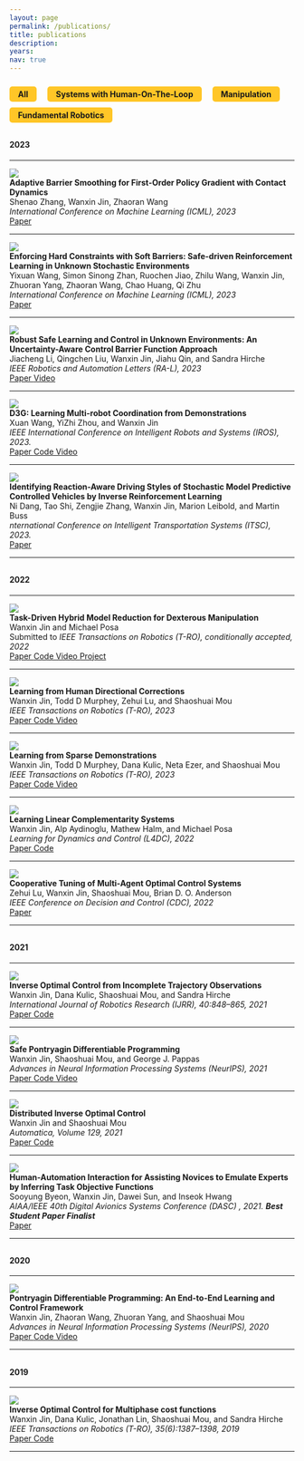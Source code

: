 ```yaml
---
layout: page
permalink: /publications/
title: publications
description: 
years: 
nav: true
---
```





<head>
  <style>
    /* Styling for the labels and publications */
    .label {
      padding: 5px;
      padding-left: 15px;
      padding-right: 15px;
      background-color: #FFC627;
      border-radius: 5px;
      cursor: pointer;
      display: inline-block;
      margin-right: 15px;
      margin-top: 10px;
      font-weight: bold;
    }

  .label.active {
    background-color: #8C1D40;
    color: white;
  }

    .pub-entry {
      display: block;
    }

    .pub-entry.hidden {
      display: none;
    }
  </style>
</head>

<body>



<!-- Label table -->
<div id="label-table">
<span class="label active" data-filter="">All</span>
<span class="label" data-filter="human-robot">Systems with Human-On-The-Loop</span>
<span class="label" data-filter="manipulation">Manipulation</span>
<span class="label" data-filter="fundamental">Fundamental Robotics</span>
</div>





<!-- Publication with Robotics label -->



<p style="margin-bottom:0.8cm"> </p>



<div class="pub-year">
  <h4 class="section-header-first">2023</h4>
</div>
<hr />



<div class="pub-entry" data-labels="manipulation fundamental">
<img class="img-responsive pub-img" src="/collections/research/manipulation/ICML2023_AdaptiveBarrier/ball_falling.png" />
  <div class="pub-info">
    <div class="pub-title"><strong>Adaptive Barrier Smoothing for First-Order Policy Gradient with Contact Dynamics</strong></div>
    <div class="pub-authors">Shenao Zhang, Wanxin Jin, Zhaoran Wang</div>
    <div class="pub-venue"> <i> International Conference on Machine Learning (ICML), 2023 </i>  </div>

  <div class="pub-description">

  <a  href="https://proceedings.mlr.press/v202/zhang23s.html"  role="button" target="_blank">
    <i class="fa fa-book" aria-hidden="true"></i> Paper
  </a>

  </div>
</div>
<hr />
</div>



<div class="pub-entry" data-labels="fundamental">
<img class="img-responsive pub-img" src="/collections/research/fundamental/ICML_SoftBarriers/keyidea.png" />
  <div class="pub-info">
    <div class="pub-title"><strong>Enforcing Hard Constraints with Soft Barriers: Safe-driven Reinforcement Learning in Unknown Stochastic Environments</strong></div>
    <div class="pub-authors">Yixuan Wang, Simon Sinong Zhan, Ruochen Jiao, Zhilu Wang, Wanxin Jin, Zhuoran Yang, Zhaoran Wang, Chao Huang, Qi Zhu</div>
    <div class="pub-venue"> <i> International Conference on Machine Learning (ICML), 2023</i>  </div>

  <div class="pub-description">

  <a  href="https://proceedings.mlr.press/v202/wang23as/wang23as.pdf"  role="button" target="_blank">
    <i class="fa fa-book" aria-hidden="true"></i> Paper
  </a>

<!--   <a href=""  role="button">
    <i class="fa fa-code" aria-hidden="true"></i> Code coming soon
  </a> -->
  </div>
</div>
<hr />

</div>






<div class="pub-entry" data-labels="fundamental">
<img class="img-responsive pub-img" src="/collections/research/fundamental/uncertainty_aware.gif" />
  <div class="pub-info">
    <div class="pub-title"><strong>Robust Safe Learning and Control in Unknown Environments: An Uncertainty-Aware Control Barrier Function Approach</strong></div>
    <div class="pub-authors">Jiacheng Li, Qingchen Liu, Wanxin Jin, Jiahu Qin, and Sandra Hirche</div>
    <div class="pub-venue"> <i> IEEE Robotics and Automation Letters (RA-L), 2023</i>  </div>

  <div class="pub-description">

  <a  href="https://ieeexplore.ieee.org/document/10232876" role="button" target="_blank">
    <i class="fa fa-book" aria-hidden="true"></i> Paper
  </a>

  
  <a  href=" https://www.youtube.com/watch?v=D-9urnmpZy8" role="button" target="_blank">
    <i class="fa fa-video-camera" aria-hidden="true"></i> Video
  </a>

  </div>

</div>
<hr />
</div>



<div class="pub-entry" data-labels="fundamental">
<img class="img-responsive pub-img" src="/collections/research/fundamental/D3G.png" />
  <div class="pub-info">
    <div class="pub-title"><strong>D3G: Learning Multi-robot Coordination from Demonstrations</strong></div>
    <div class="pub-authors">Xuan Wang, YiZhi Zhou, and Wanxin Jin</div>
    <div class="pub-venue"> <i> IEEE International Conference on Intelligent Robots and Systems (IROS), 2023. </i>  </div>

  <div class="pub-description">

  <a  href="https://arxiv.org/pdf/2207.08892.pdf" target="_blank" role="button">
    <i class="fa fa-book" aria-hidden="true"></i> Paper
  </a>

  <a href="https://github.com/Shawn-XuanWang/D3G" target="_blank" role="button">
    <i class="fa fa-code" aria-hidden="true"></i> Code
  </a>

  <a  href="https://www.youtube.com/watch?v=tLclCYVt3NI" target="_blank" role="button">
    <i class="fa fa-video-camera" aria-hidden="true"></i> Video
  </a>

  </div>
</div>
<hr />
</div>




<div class="pub-entry" data-labels="human-robot">
<img class="img-responsive pub-img" src="/collections/research/human/ITSC.jpg" />
  <div class="pub-info">
    <div class="pub-title"><strong>Identifying Reaction-Aware Driving Styles of Stochastic Model Predictive Controlled Vehicles by Inverse Reinforcement Learning</strong></div>
    <div class="pub-authors">Ni Dang, Tao Shi, Zengjie Zhang, Wanxin Jin, Marion Leibold, and Martin Buss</div>
    <div class="pub-venue"> <i> nternational Conference on Intelligent Transportation Systems (ITSC), 2023. </i>  </div>

  <div class="pub-description">

  <a  href="https://arxiv.org/abs/2308.12069" target="_blank" role="button">
    <i class="fa fa-book" aria-hidden="true"></i> Paper
  </a>


  </div>
</div>
<hr />
</div>














<p style="margin-bottom:0.8cm; margin-left: 1.5cm"> </p>


<div class="pub-year">
  <h4 class="section-header-first">2022</h4>
</div>
<hr />

<div class="pub-entry" data-labels="manipulation">

  <img class="img-responsive pub-img" src="/collections/research/manipulation/TRO2022_TDMR/moving_webpage2.gif" />
  <div class="pub-info">
    <div class="pub-title"><strong>Task-Driven Hybrid Model Reduction for Dexterous Manipulation</strong></div>
    <div class="pub-authors">Wanxin Jin and Michael Posa</div>
    <div class="pub-venue"> Submitted to
      <i> IEEE Transactions on Robotics (T-RO), conditionally accepted, 2022</i>
    </div>

  <div class="pub-description">  

  <a  href="https://arxiv.org/abs/2211.16657" target="_blank" role="button">
    <i class="fa fa-book" aria-hidden="true"></i> Paper
  </a>

  <a href="https://github.com/wanxinjin/Task-Driven-Hybrid-Reduction" target="_blank" role="button">
    <i class="fa fa-code" aria-hidden="true"></i> Code
  </a>

  <a  href="https://youtu.be/OvhTOQoagTM" target="_blank" role="button">
    <i class="fa fa-video-camera" aria-hidden="true"></i> Video
  </a>

  <a href="../td_hybridreduction" target="_blank" role="button">
    <i class="fa fa-users" aria-hidden="true"></i> Project
  </a>

  </div>

  </div>
  <hr />
</div>


<div class="pub-entry" data-labels="human-robot">
<img class="img-responsive pub-img" src="/collections/research/human/correction.gif" />
  <div class="pub-info">
    <div class="pub-title"><strong>Learning from Human Directional Corrections</strong></div>
    <div class="pub-authors">Wanxin Jin, Todd D Murphey, Zehui Lu, and Shaoshuai Mou</div>
    <div class="pub-venue"> <i> IEEE Transactions on Robotics (T-RO), 2023 </i>  </div>

  <div class="pub-description">

  <a  href="https://arxiv.org/abs/2011.15014" target="_blank" role="button">
    <i class="fa fa-book" aria-hidden="true"></i> Paper
  </a>

  <a href="https://github.com/wanxinjin/Learning-from-Directional-Corrections" target="_blank" role="button">
    <i class="fa fa-code" aria-hidden="true"></i> Code
  </a>

  <a  href="https://youtu.be/Mwlwt055Tgg" target="_blank" role="button">
    <i class="fa fa-video-camera" aria-hidden="true"></i> Video
  </a>

  </div>

</div>
<hr />

</div>


<div class="pub-entry" data-labels="human-robot">
<img class="img-responsive pub-img" src="/collections/research/human/sparse_demo.gif" />
  <div class="pub-info">
    <div class="pub-title"><strong>Learning from Sparse Demonstrations</strong></div>
    <div class="pub-authors">Wanxin Jin, Todd D Murphey, Dana Kulic, Neta Ezer, and Shaoshuai Mou</div>
    <div class="pub-venue"> <i> IEEE Transactions on Robotics (T-RO), 2023 </i>  </div>

  <div class="pub-description">

  <a  href="https://arxiv.org/abs/2008.02159" target="_blank" role="button">
    <i class="fa fa-book" aria-hidden="true"></i> Paper
  </a>

  <a href="https://github.com/wanxinjin/Learning-from-Sparse-Demonstrations" target="_blank" role="button">
    <i class="fa fa-code" aria-hidden="true"></i> Code
  </a>
  
  <a  href="https://youtu.be/BYAsqMxW5Z4" target="_blank" role="button">
    <i class="fa fa-video-camera" aria-hidden="true"></i> Video
  </a>

  </div>

</div>
<hr />

</div>





<div class="pub-entry" data-labels="manipulation">
<img class="img-responsive pub-img" src="/collections/research/manipulation/TRO2022_TDMR/cartpole_wall_crop.gif" />
  <div class="pub-info">
    <div class="pub-title"><strong>Learning Linear Complementarity Systems</strong></div>
    <div class="pub-authors">Wanxin Jin, Alp Aydinoglu, Mathew Halm, and Michael Posa</div>
    <div class="pub-venue"> <i> Learning for Dynamics and Control (L4DC), 2022 </i>  </div>

  <div class="pub-description">

  <a  href="https://arxiv.org/abs/2112.13284" target="_blank" role="button">
    <i class="fa fa-book" aria-hidden="true"></i> Paper
  </a>

  <a href="https://github.com/wanxinjin/Learning-LCS" target="_blank" role="button">
    <i class="fa fa-code" aria-hidden="true"></i> Code
  </a>

  </div>

</div>
  <hr />
</div>






<div class="pub-entry" data-labels="fundamental">
<img class="img-responsive pub-img" src="/collections/research/fundamental/CDC/cooperative_tuning.png" />
  <div class="pub-info">
    <div class="pub-title"><strong>Cooperative Tuning of Multi-Agent Optimal Control Systems</strong></div>
    <div class="pub-authors">Zehui Lu, Wanxin Jin, Shaoshuai Mou, Brian D. O. Anderson</div>
    <div class="pub-venue"> <i> IEEE Conference on Decision and Control (CDC), 2022</i>  </div>

  <div class="pub-description">

  <a  href="https://arxiv.org/abs/2209.12017" target="_blank" role="button">
    <i class="fa fa-book" aria-hidden="true"></i> Paper
  </a>



  </div>

</div>
  <hr />
</div>









<p style="margin-bottom:0.8cm; margin-left: 1.5cm"> </p>


<div class="pub-year">
  <h4 class="section-header-first">2021</h4>
</div>
<hr />






<div class="pub-entry" data-labels="human-robot">
<img class="img-responsive pub-img" src="/collections/research/human/ioc_incomplete.png" />
  <div class="pub-info">
    <div class="pub-title"><strong>Inverse Optimal Control from Incomplete Trajectory Observations</strong></div>
    <div class="pub-authors">Wanxin Jin,  Dana Kulic, Shaoshuai Mou, and Sandra Hirche</div>
    <div class="pub-venue"> <i> International Journal of Robotics Research (IJRR), 40:848–865, 2021 </i>  </div>

  <div class="pub-description">

  <a  href="https://journals.sagepub.com/doi/full/10.1177/0278364921996384" target="_blank" role="button">
    <i class="fa fa-book" aria-hidden="true"></i> Paper
  </a>

  <a href="https://github.com/wanxinjin/IOC-from-Incomplete-Trajectory-Observations" target="_blank" role="button">
    <i class="fa fa-code" aria-hidden="true"></i> Code
  </a>
    

  </div>

</div>
<hr />

</div>


<div class="pub-entry" data-labels="fundamental">
<img class="img-responsive pub-img" src="/collections/research/fundamental/safepdp.gif" />
  <div class="pub-info">
    <div class="pub-title"><strong>Safe Pontryagin Differentiable Programming</strong></div>
    <div class="pub-authors">Wanxin Jin, Shaoshuai Mou, and George J. Pappas</div>
    <div class="pub-venue"> <i> Advances in Neural Information Processing Systems (NeurIPS), 2021 </i>  </div>

  <div class="pub-description">

  <a  href="https://arxiv.org/abs/2105.14937" target="_blank" role="button">
    <i class="fa fa-book" aria-hidden="true"></i> Paper
  </a>

  <a href="https://github.com/wanxinjin/Safe-PDP" target="_blank" role="button">
    <i class="fa fa-code" aria-hidden="true"></i> Code
  </a>
  
  <a  href="https://slideslive.com/38968248" target="_blank" role="button">
      <i class="fa fa-video-camera" aria-hidden="true"></i> Video
    </a>

  </div>

</div>
<hr />
</div>



<div class="pub-entry" data-labels="fundamental human-robot">
<img class="img-responsive pub-img" src="/collections/research/human/ioc_distributed.png" />
  <div class="pub-info">
    <div class="pub-title"><strong>Distributed Inverse Optimal Control</strong></div>
    <div class="pub-authors">Wanxin Jin and Shaoshuai Mou</div>
    <div class="pub-venue"> <i> Automatica, Volume 129, 2021 </i>  </div>

  <div class="pub-description">

  <a  href="https://www.sciencedirect.com/science/article/abs/pii/S0005109821001783" target="_blank" role="button">
    <i class="fa fa-book" aria-hidden="true"></i> Paper
  </a>

  <a href="https://github.com/ZihaoLiang/Inverse-Optimal-Control-from-Demonstration-Segments" target="_blank" role="button">
    <i class="fa fa-code" aria-hidden="true"></i> Code
  </a>
  

  </div>

</div>
<hr />
</div>







<div class="pub-entry" data-labels="human-robot">
<img class="img-responsive pub-img" src="/collections/research/human/human-automation.png" />
  <div class="pub-info">
    <div class="pub-title"><strong>Human-Automation Interaction for Assisting Novices to Emulate Experts by Inferring Task Objective Functions</strong></div>
    <div class="pub-authors">Sooyung Byeon, Wanxin Jin, Dawei Sun, and Inseok Hwang</div>
    <div class="pub-venue"> <i> AIAA/IEEE 40th Digital Avionics Systems Conference (DASC) , 2021. <strong>Best Student Paper Finalist</strong></i>  </div>

  <div class="pub-description">

  <a  href="https://ieeexplore.ieee.org/document/9594324" target="_blank" role="button">
    <i class="fa fa-book" aria-hidden="true"></i> Paper
  </a>



  </div>

</div>
  <hr />
</div>








<p style="margin-bottom:0.8cm; margin-left: 1.5cm"> </p>


<div class="pub-year">
  <h4 class="section-header-first">2020</h4>
</div>
<hr />



<div class="pub-entry" data-labels="fundamental">
<img class="img-responsive pub-img" src="/collections/research/fundamental/pdp.gif" />
  <div class="pub-info">
    <div class="pub-title"><strong>Pontryagin Differentiable Programming: An End-to-End Learning and Control Framework</strong></div>
    <div class="pub-authors">Wanxin Jin, Zhaoran Wang, Zhuoran Yang, and Shaoshuai Mou</div>
    <div class="pub-venue"> <i> Advances in Neural Information Processing Systems (NeurIPS), 2020 </i>  </div>

  <div class="pub-description">

  <a  href="https://papers.nips.cc/paper/2020/file/5a7b238ba0f6502e5d6be14424b20ded-Paper.pdf" target="_blank" role="button">
    <i class="fa fa-book" aria-hidden="true"></i> Paper
  </a>

  <a href="https://github.com/wanxinjin/Pontryagin-Differentiable-Programming" target="_blank" role="button">
    <i class="fa fa-code" aria-hidden="true"></i> Code
  </a>
  
  <a  href="https://slideslive.com/38936632" target="_blank" role="button">
    <i class="fa fa-video-camera" aria-hidden="true"></i> Video
  </a>

  </div>

</div>
<hr />

</div>






<p style="margin-bottom:0.8cm; margin-left: 1.5cm"> </p>


<div class="pub-year">
  <h4 class="section-header-first">2019</h4>
</div>
<hr />

<div class="pub-entry" data-labels="human-robot fundamental">
<img class="img-responsive pub-img" src="/collections/research/human/ioc_multiphase.gif" />
  <div class="pub-info">
    <div class="pub-title"><strong>Inverse Optimal Control for Multiphase cost functions</strong></div>
    <div class="pub-authors">Wanxin Jin, Dana Kulic, Jonathan  Lin, Shaoshuai Mou, and Sandra Hirche</div>
    <div class="pub-venue"> <i> IEEE Transactions on Robotics (T-RO), 35(6):1387–1398, 2019 </i>  </div>

  <div class="pub-description">

  <a  href="https://ieeexplore.ieee.org/document/8778698" target="_blank" role="button">
    <i class="fa fa-book" aria-hidden="true"></i> Paper
  </a>

  <a href="https://github.com/adaptivesystemslab/ioc" target="_blank" role="button">
    <i class="fa fa-code" aria-hidden="true"></i> Code
  </a>
    

  </div>
<hr />
</div>
</div>











  <!-- JavaScript code for the filtering functionality -->
  <script>
  // Get the label elements
  const labels = document.querySelectorAll(".label");

  // Get the publication elements
  const publications = document.querySelectorAll(".pub-entry");

  // Attach a click event listener to each label
  labels.forEach(label => {
    label.addEventListener("click", () => {
      // Get the filter value for the label
      const filter = label.getAttribute("data-filter");

      // Hide all publications by default
      publications.forEach(publication => publication.style.display = "none");

      // Show publications that match the filter
      if (filter === "") {
        publications.forEach(publication => publication.style.display = "block");
      } else {
        const filteredPublications = document.querySelectorAll(`[data-labels*="${filter}"]`);
        filteredPublications.forEach(publication => publication.style.display = "block");
      }

      // Add an "active" class to the clicked label and remove it from other labels
      labels.forEach(l => {
        if (l === label) {
          l.classList.add("active");
        } else {
          l.classList.remove("active");
        }
      });
    });
  });
  </script>
</body>





